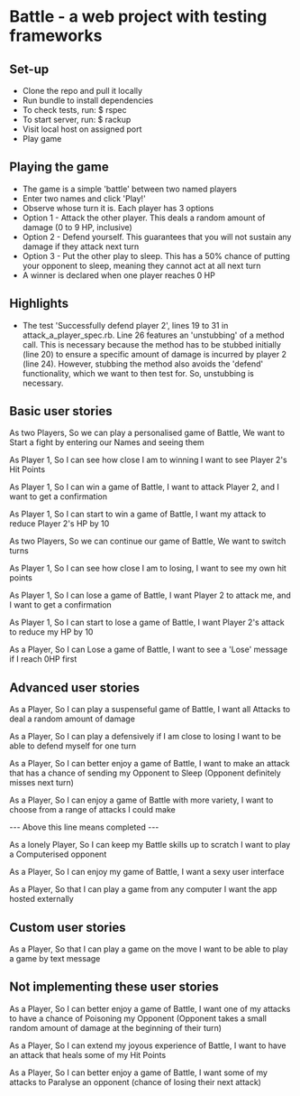 # Battle - a web project with testing frameworks

## Set-up

- Clone the repo and pull it locally
- Run bundle to install dependencies
- To check tests, run: $ rspec
- To start server, run: $ rackup 
- Visit local host on assigned port
- Play game

## Playing the game

- The game is a simple 'battle' between two named players
- Enter two names and click 'Play!'
- Observe whose turn it is. Each player has 3 options
- Option 1 - Attack the other player. This deals a random amount of damage (0 to 9 HP, inclusive)
- Option 2 - Defend yourself. This guarantees that you will not sustain any damage if they attack next turn
- Option 3 - Put the other play to sleep. This has a 50% chance of putting your opponent to sleep, meaning they cannot act at all next turn
- A winner is declared when one player reaches 0 HP

## Highlights

- The test 'Successfully defend player 2', lines 19 to 31 in attack_a_player_spec.rb. Line 26 features an 'unstubbing' of a method call. This is necessary because the method has to be stubbed initially (line 20) to ensure a specific amount of damage is incurred by player 2 (line 24). However, stubbing the method also avoids the 'defend' functionality, which we want to then test for. So, unstubbing is necessary.

## Basic user stories

As two Players,
So we can play a personalised game of Battle,
We want to Start a fight by entering our Names and seeing them

As Player 1,
So I can see how close I am to winning
I want to see Player 2's Hit Points

As Player 1,
So I can win a game of Battle,
I want to attack Player 2, and I want to get a confirmation

As Player 1,
So I can start to win a game of Battle,
I want my attack to reduce Player 2's HP by 10

As two Players,
So we can continue our game of Battle,
We want to switch turns

As Player 1,
So I can see how close I am to losing,
I want to see my own hit points

As Player 1,
So I can lose a game of Battle,
I want Player 2 to attack me, and I want to get a confirmation

As Player 1,
So I can start to lose a game of Battle,
I want Player 2's attack to reduce my HP by 10

As a Player,
So I can Lose a game of Battle,
I want to see a 'Lose' message if I reach 0HP first

## Advanced user stories

As a Player,
So I can play a suspenseful game of Battle,
I want all Attacks to deal a random amount of damage

As a Player,
So I can play a defensively if I am close to losing
I want to be able to defend myself for one turn

As a Player,
So I can better enjoy a game of Battle,
I want to make an attack that has a chance of sending my Opponent to Sleep (Opponent definitely misses next turn)

As a Player,
So I can enjoy a game of Battle with more variety,
I want to choose from a range of attacks I could make

--- Above this line means completed ---

As a lonely Player,
So I can keep my Battle skills up to scratch
I want to play a Computerised opponent

As a Player,
So I can enjoy my game of Battle,
I want a sexy user interface

As a Player,
So that I can play a game from any computer
I want the app hosted externally

## Custom user stories

As a Player,
So that I can play a game on the move
I want to be able to play a game by text message

## Not implementing these user stories

As a Player,
So I can better enjoy a game of Battle,
I want one of my attacks to have a chance of Poisoning my Opponent (Opponent takes a small random amount of damage at the beginning of their turn)

As a Player,
So I can extend my joyous experience of Battle,
I want to have an attack that heals some of my Hit Points


As a Player,
So I can better enjoy a game of Battle,
I want some of my attacks to Paralyse an opponent (chance of losing their next attack)
